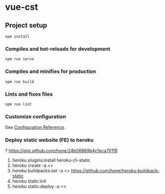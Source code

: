 # vue-cst
## Project setup
```
npm install
```

### Compiles and hot-reloads for development
```
npm run serve
```

### Compiles and minifies for production
```
npm run build
```

### Lints and fixes files
```
npm run lint
```

### Customize configuration
See [Configuration Reference](https://cli.vuejs.org/config/).

### Deploy static website (FE) to heroku
? https://gist.github.com/hone/24b06869b4c1eca701f9
1. heroku plugins:install heroku-cli-static
2. heroku create -a <<ten app>>
3. heroku buildpacks:set -a <<ten app>> https://github.com/hone/heroku-buildpack-static 
4. heroku static:init
5. heroku static:deploy -a <<ten app>>
